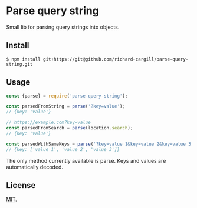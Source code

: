 # Parse query string

Small lib for parsing query strings into objects. 

## Install

``` 
$ npm install git+https://git@github.com/richard-cargill/parse-query-string.git 
```

## Usage
```js
const {parse} = require('parse-query-string');

const parsedFromString = parse('?key=value');
// {key: 'value'}

// https://example.com?key=value
const parsedFromSearch = parse(location.search);
// {key: 'value'}

const parsedWithSameKeys = parse('?key=value 1&key=value 2&key=value 3');
// {key: ['value 1', 'value 2', 'value 3']}
```

The only method currently available is parse. Keys and values are automatically decoded.

## License

[MIT](LICENSE).
